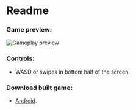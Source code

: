 # Readme

### Game preview:

![Gameplay preview](https://dev.holy-games.space/screen_record.gif)

### Controls:

- WASD or swipes in bottom half of the screen.

### Download built game:

- [Android](https://github.com/Sasha2dx/QSGameFull/releases/download/0.7/qst_0.7.1.apk).
